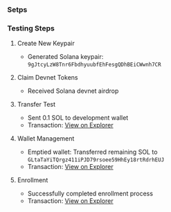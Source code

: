 ### Setps

### Testing Steps

1. Create New Keypair

   - Generated Solana keypair: `9gJtcyLzW8Tnr6FbdhyuubfEhFesgQDhBEiCWwnh7CR`

2. Claim Devnet Tokens

   - Received Solana devnet airdrop

3. Transfer Test

   - Sent 0.1 SOL to development wallet
   - Transaction: [View on Explorer](https://explorer.solana.com/tx/3PWR3ZM4ucVSTevLuPmpoz7vuvDT42McHCnQ1b86GKdrTvr2TK8pqhvm9y3ak2Brt4rYkbcMd85Tkb1UFck8KV6R?cluster=devnet)

4. Wallet Management

   - Emptied wallet: Transferred remaining SOL to `GLtaTaYiTQrgz411iPJD79rsoee59HhEy18rtRdrhEUJ`
   - Transaction: [View on Explorer](https://explorer.solana.com/tx/5j6FYQcUWXWyLkJCq1jecFWR4RUyc7LAYqJmLNLhrkNfp4xdgRcw56qmMV3EJ2noVaC2VsfLZEhhbrTEAzvtHWnm?cluster=devnet)

5. Enrollment
   - Successfully completed enrollment process
   - Transaction: [View on Explorer](https://explorer.solana.com/tx/4umXB1YG6zmPqUEGJ8aoip3h9gQ96QuHUmYRZVHdTKf8M1PwtCENsbC9Ask662NqTH37c76CbXyo3oW9nNdFMcuT?cluster=devnet)
